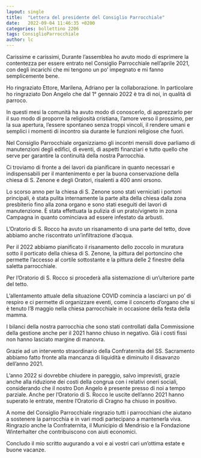 ```yaml
---
layout: single
title:  "Lettera del presidente del Consiglio Parrocchiale"
date:   2022-09-04 11:46:35 +0200
categories: bollettino 2206
tags: ConsiglioParrocchiale
author: lc
---
```


Carissime e carissimi,
Durante l’assemblea ho avuto modo di esprimere la contentezza per essere entrato nel Consiglio Parrocchiale nell’aprile 2021, con degli incarichi che mi tengono un po’ impegnato e mi fanno semplicemente bene.

Ho ringraziato Ettore, Marilena, Adriano per la collaborazione.
In particolare ho ringraziato Don Angelo che dal 1° gennaio 2022
è tra di noi, in qualità di parroco. 

In questi mesi la comunità ha avuto modo di conoscerlo, di apprezzarlo per il suo modo di proporre la religiosità cristiana, l’amore verso il prossimo, per la sua apertura, l’essere spontaneo senza troppi vincoli, il rendere umani e semplici i momenti di incontro sia durante le funzioni religiose che fuori.

Nel Consiglio Parrocchiale organizziamo gli incontri mensili dove parliamo di manutenzioni degli edifici, di eventi, di aspetti finanziari e tutto quello che serve per garantire la continuità della nostra Parrocchia.

Ci troviamo di fronte a dei lavori da pianificare in quanto necessari e indispensabili per il mantenimento e per la buona conservazione della chiesa di S. Zenone e degli Oratori, risalenti a 400 anni orsono.

Lo scorso anno per la chiesa di S. Zenone sono stati verniciati i portoni principali, è stata pulita internamente la parte alta della chiesa dalla zona presbiterio fino alla zona organo e sono stati eseguiti dei lavori di manutenzione. È stata effettuata la pulizia di un prato/vigneto in zona Campagna in quanto cominciava ad essere infestato da arbusti.

L’Oratorio di S. Rocco ha avuto un risanamento di una parte del tetto, dove abbiamo anche riscontrato un’infiltrazione d’acqua. 

Per il 2022 abbiamo pianificato il risanamento dello zoccolo in muratura sotto il porticato della chiesa di S. Zenone, la pittura del portoncino che permette l’accesso al cortile sottostante e la pittura delle 2 finestre della saletta parrocchiale.

Per l’Oratorio di S. Rocco si procederà alla sistemazione di un’ulteriore parte del tetto.

L’allentamento attuale della situazione COVID comincia a lasciarci un po’ di respiro e ci permette di organizzare 
eventi, come il concerto d’organo che si è tenuto l’8 maggio nella chiesa parrocchiale in occasione della festa della mamma.

I bilanci della nostra parrocchia che sono stati controllati dalla Commissione della gestione anche per il 2021 hanno chiuso in negativo. Già i costi fissi non hanno lasciato margine di manovra. 

Grazie ad un intervento straordinario della Confraternita del SS. Sacramento abbiamo fatto fronte alla mancanza di liquidità e diminuito il disavanzo dell’anno 2021.

L’anno 2022 si dovrebbe chiudere in pareggio, salvo imprevisti, grazie anche alla riduzione dei costi della congrua con i relativi oneri sociali, considerando che il nostro Don Angelo è presente presso di noi a tempo parziale. Anche per l’Oratorio di S. Rocco le uscite dell’anno 2021 hanno superato le entrate, mentre l’Oratorio di Cragno ha chiuso in positivo.

A nome del Consiglio Parrocchiale ringrazio tutti i parrocchiani che aiutano a sostenere la parrocchia e in vari modi partecipano a mantenerla viva. Ringrazio anche la Confraternita, il Municipio di Mendrisio e la Fondazione Winterhalter che contribuiscono con aiuti economici. 

Concludo il mio scritto augurando a voi e ai vostri cari un’ottima estate e buone vacanze.

